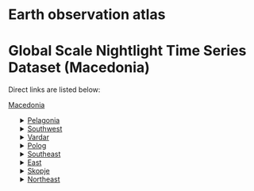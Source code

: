 # Earth observation atlas
 # Global Scale Nightlight Time Series Dataset (Macedonia)
Direct links are listed below:

<a href="https://eoatlas-nightlight.s3.amazonaws.com/eoatlas-monthly-nightlight-00115.csv">Macedonia</a>
<ul>
<details>
<summary><a href="https://eoatlas-nightlight.s3.amazonaws.com/eoatlas-monthly-nightlight-01965.csv">Pelagonia</a></summary>
<ul>
<ol>
<li><a href="https://eoatlas-nightlight.s3.amazonaws.com/eoatlas-monthly-nightlight-32859.csv">Bitola</a></li><li><a href="https://eoatlas-nightlight.s3.amazonaws.com/eoatlas-monthly-nightlight-32860.csv">Demir Hisar</a></li><li><a href="https://eoatlas-nightlight.s3.amazonaws.com/eoatlas-monthly-nightlight-32861.csv">Dolneni</a></li><li><a href="https://eoatlas-nightlight.s3.amazonaws.com/eoatlas-monthly-nightlight-32862.csv">Krivogashtani</a></li><li><a href="https://eoatlas-nightlight.s3.amazonaws.com/eoatlas-monthly-nightlight-32863.csv">Krushevo</a></li><li><a href="https://eoatlas-nightlight.s3.amazonaws.com/eoatlas-monthly-nightlight-32864.csv">Mogila</a></li><li><a href="https://eoatlas-nightlight.s3.amazonaws.com/eoatlas-monthly-nightlight-32865.csv">Novatsi</a></li><li><a href="https://eoatlas-nightlight.s3.amazonaws.com/eoatlas-monthly-nightlight-32866.csv">Prilep</a></li><li><a href="https://eoatlas-nightlight.s3.amazonaws.com/eoatlas-monthly-nightlight-32867.csv">Resen</a></li></ul>
</ol>
</details>
<details>
<summary><a href="https://eoatlas-nightlight.s3.amazonaws.com/eoatlas-monthly-nightlight-01966.csv">Southwest</a></summary>
<ul>
<ol>
<li><a href="https://eoatlas-nightlight.s3.amazonaws.com/eoatlas-monthly-nightlight-32836.csv">Vevchani</a></li><li><a href="https://eoatlas-nightlight.s3.amazonaws.com/eoatlas-monthly-nightlight-32837.csv">Vraneshtitsa</a></li><li><a href="https://eoatlas-nightlight.s3.amazonaws.com/eoatlas-monthly-nightlight-32838.csv">Debar</a></li><li><a href="https://eoatlas-nightlight.s3.amazonaws.com/eoatlas-monthly-nightlight-32839.csv">Debartsa</a></li><li><a href="https://eoatlas-nightlight.s3.amazonaws.com/eoatlas-monthly-nightlight-32840.csv">Drugovo</a></li><li><a href="https://eoatlas-nightlight.s3.amazonaws.com/eoatlas-monthly-nightlight-32841.csv">Zajas</a></li><li><a href="https://eoatlas-nightlight.s3.amazonaws.com/eoatlas-monthly-nightlight-32842.csv">Kichevo</a></li><li><a href="https://eoatlas-nightlight.s3.amazonaws.com/eoatlas-monthly-nightlight-32843.csv">Makedonski Brod</a></li><li><a href="https://eoatlas-nightlight.s3.amazonaws.com/eoatlas-monthly-nightlight-32844.csv">Oslomej</a></li><li><a href="https://eoatlas-nightlight.s3.amazonaws.com/eoatlas-monthly-nightlight-32845.csv">Ohrid</a></li><li><a href="https://eoatlas-nightlight.s3.amazonaws.com/eoatlas-monthly-nightlight-32846.csv">Plasnitsa</a></li><li><a href="https://eoatlas-nightlight.s3.amazonaws.com/eoatlas-monthly-nightlight-32847.csv">Struga</a></li><li><a href="https://eoatlas-nightlight.s3.amazonaws.com/eoatlas-monthly-nightlight-32848.csv">Centar Zhupa</a></li></ul>
</ol>
</details>
<details>
<summary><a href="https://eoatlas-nightlight.s3.amazonaws.com/eoatlas-monthly-nightlight-01967.csv">Vardar</a></summary>
<ul>
<ol>
<li><a href="https://eoatlas-nightlight.s3.amazonaws.com/eoatlas-monthly-nightlight-32816.csv">Veles</a></li><li><a href="https://eoatlas-nightlight.s3.amazonaws.com/eoatlas-monthly-nightlight-32817.csv">Gradsko</a></li><li><a href="https://eoatlas-nightlight.s3.amazonaws.com/eoatlas-monthly-nightlight-32818.csv">Demir Kapija</a></li><li><a href="https://eoatlas-nightlight.s3.amazonaws.com/eoatlas-monthly-nightlight-32819.csv">Kavadartsi</a></li><li><a href="https://eoatlas-nightlight.s3.amazonaws.com/eoatlas-monthly-nightlight-32820.csv">Lozovo</a></li><li><a href="https://eoatlas-nightlight.s3.amazonaws.com/eoatlas-monthly-nightlight-32821.csv">Negotino</a></li><li><a href="https://eoatlas-nightlight.s3.amazonaws.com/eoatlas-monthly-nightlight-32822.csv">Rosoman</a></li><li><a href="https://eoatlas-nightlight.s3.amazonaws.com/eoatlas-monthly-nightlight-32823.csv">Sveti Nikole</a></li><li><a href="https://eoatlas-nightlight.s3.amazonaws.com/eoatlas-monthly-nightlight-32824.csv">Chashka</a></li></ul>
</ol>
</details>
<details>
<summary><a href="https://eoatlas-nightlight.s3.amazonaws.com/eoatlas-monthly-nightlight-01968.csv">Polog</a></summary>
<ul>
<ol>
<li><a href="https://eoatlas-nightlight.s3.amazonaws.com/eoatlas-monthly-nightlight-32868.csv">Bogovinje</a></li><li><a href="https://eoatlas-nightlight.s3.amazonaws.com/eoatlas-monthly-nightlight-32869.csv">Brvenitsa</a></li><li><a href="https://eoatlas-nightlight.s3.amazonaws.com/eoatlas-monthly-nightlight-32870.csv">Vrapchishte</a></li><li><a href="https://eoatlas-nightlight.s3.amazonaws.com/eoatlas-monthly-nightlight-32871.csv">Gostivar</a></li><li><a href="https://eoatlas-nightlight.s3.amazonaws.com/eoatlas-monthly-nightlight-32872.csv">Zhelino</a></li><li><a href="https://eoatlas-nightlight.s3.amazonaws.com/eoatlas-monthly-nightlight-32873.csv">Jegunovtse</a></li><li><a href="https://eoatlas-nightlight.s3.amazonaws.com/eoatlas-monthly-nightlight-32874.csv">Mavrovo and Rostusha</a></li><li><a href="https://eoatlas-nightlight.s3.amazonaws.com/eoatlas-monthly-nightlight-32875.csv">Teartse</a></li><li><a href="https://eoatlas-nightlight.s3.amazonaws.com/eoatlas-monthly-nightlight-32876.csv">Tetovo</a></li></ul>
</ol>
</details>
<details>
<summary><a href="https://eoatlas-nightlight.s3.amazonaws.com/eoatlas-monthly-nightlight-01969.csv">Southeast</a></summary>
<ul>
<ol>
<li><a href="https://eoatlas-nightlight.s3.amazonaws.com/eoatlas-monthly-nightlight-32849.csv">Bogdantsi</a></li><li><a href="https://eoatlas-nightlight.s3.amazonaws.com/eoatlas-monthly-nightlight-32850.csv">Bosilovo</a></li><li><a href="https://eoatlas-nightlight.s3.amazonaws.com/eoatlas-monthly-nightlight-32851.csv">Valandovo</a></li><li><a href="https://eoatlas-nightlight.s3.amazonaws.com/eoatlas-monthly-nightlight-32852.csv">Vasilevo</a></li><li><a href="https://eoatlas-nightlight.s3.amazonaws.com/eoatlas-monthly-nightlight-32853.csv">Gevgelija</a></li><li><a href="https://eoatlas-nightlight.s3.amazonaws.com/eoatlas-monthly-nightlight-32854.csv">Dojran</a></li><li><a href="https://eoatlas-nightlight.s3.amazonaws.com/eoatlas-monthly-nightlight-32855.csv">Konche</a></li><li><a href="https://eoatlas-nightlight.s3.amazonaws.com/eoatlas-monthly-nightlight-32856.csv">Novo Selo</a></li><li><a href="https://eoatlas-nightlight.s3.amazonaws.com/eoatlas-monthly-nightlight-32857.csv">Radovish</a></li><li><a href="https://eoatlas-nightlight.s3.amazonaws.com/eoatlas-monthly-nightlight-32858.csv">Strumitsa</a></li></ul>
</ol>
</details>
<details>
<summary><a href="https://eoatlas-nightlight.s3.amazonaws.com/eoatlas-monthly-nightlight-01970.csv">East</a></summary>
<ul>
<ol>
<li><a href="https://eoatlas-nightlight.s3.amazonaws.com/eoatlas-monthly-nightlight-32825.csv">Berovo</a></li><li><a href="https://eoatlas-nightlight.s3.amazonaws.com/eoatlas-monthly-nightlight-32826.csv">Vinitsa</a></li><li><a href="https://eoatlas-nightlight.s3.amazonaws.com/eoatlas-monthly-nightlight-32827.csv">Delchevo</a></li><li><a href="https://eoatlas-nightlight.s3.amazonaws.com/eoatlas-monthly-nightlight-32828.csv">Zrnovtsi</a></li><li><a href="https://eoatlas-nightlight.s3.amazonaws.com/eoatlas-monthly-nightlight-32829.csv">Karbintsi</a></li><li><a href="https://eoatlas-nightlight.s3.amazonaws.com/eoatlas-monthly-nightlight-32830.csv">Kochani</a></li><li><a href="https://eoatlas-nightlight.s3.amazonaws.com/eoatlas-monthly-nightlight-32831.csv">Makedonska Kamenitsa</a></li><li><a href="https://eoatlas-nightlight.s3.amazonaws.com/eoatlas-monthly-nightlight-32832.csv">Pehchevo</a></li><li><a href="https://eoatlas-nightlight.s3.amazonaws.com/eoatlas-monthly-nightlight-32833.csv">Probishtip</a></li><li><a href="https://eoatlas-nightlight.s3.amazonaws.com/eoatlas-monthly-nightlight-32834.csv">Cheshinovo - Obleshevo</a></li><li><a href="https://eoatlas-nightlight.s3.amazonaws.com/eoatlas-monthly-nightlight-32835.csv">Shtip</a></li></ul>
</ol>
</details>
<details>
<summary><a href="https://eoatlas-nightlight.s3.amazonaws.com/eoatlas-monthly-nightlight-01971.csv">Skopje</a></summary>
<ul>
<ol>
<li><a href="https://eoatlas-nightlight.s3.amazonaws.com/eoatlas-monthly-nightlight-32883.csv">Aerodrom</a></li><li><a href="https://eoatlas-nightlight.s3.amazonaws.com/eoatlas-monthly-nightlight-32884.csv">Arachinovo</a></li><li><a href="https://eoatlas-nightlight.s3.amazonaws.com/eoatlas-monthly-nightlight-32885.csv">Butel</a></li><li><a href="https://eoatlas-nightlight.s3.amazonaws.com/eoatlas-monthly-nightlight-32886.csv">Gazi Baba</a></li><li><a href="https://eoatlas-nightlight.s3.amazonaws.com/eoatlas-monthly-nightlight-32887.csv">Gjorche Petrov</a></li><li><a href="https://eoatlas-nightlight.s3.amazonaws.com/eoatlas-monthly-nightlight-32888.csv">Zelenikovo</a></li><li><a href="https://eoatlas-nightlight.s3.amazonaws.com/eoatlas-monthly-nightlight-32889.csv">Ilinden</a></li><li><a href="https://eoatlas-nightlight.s3.amazonaws.com/eoatlas-monthly-nightlight-32890.csv">Karposh</a></li><li><a href="https://eoatlas-nightlight.s3.amazonaws.com/eoatlas-monthly-nightlight-32891.csv">Kisela Voda</a></li><li><a href="https://eoatlas-nightlight.s3.amazonaws.com/eoatlas-monthly-nightlight-32892.csv">Petrovets</a></li><li><a href="https://eoatlas-nightlight.s3.amazonaws.com/eoatlas-monthly-nightlight-32893.csv">Saraj</a></li><li><a href="https://eoatlas-nightlight.s3.amazonaws.com/eoatlas-monthly-nightlight-32894.csv">Sopishte</a></li><li><a href="https://eoatlas-nightlight.s3.amazonaws.com/eoatlas-monthly-nightlight-32895.csv">Studenichani</a></li><li><a href="https://eoatlas-nightlight.s3.amazonaws.com/eoatlas-monthly-nightlight-32896.csv">Centar</a></li><li><a href="https://eoatlas-nightlight.s3.amazonaws.com/eoatlas-monthly-nightlight-32897.csv">Chair</a></li><li><a href="https://eoatlas-nightlight.s3.amazonaws.com/eoatlas-monthly-nightlight-32898.csv">Chucher - Sandevo</a></li><li><a href="https://eoatlas-nightlight.s3.amazonaws.com/eoatlas-monthly-nightlight-32899.csv">Shuto Orizari</a></li></ul>
</ol>
</details>
<details>
<summary><a href="https://eoatlas-nightlight.s3.amazonaws.com/eoatlas-monthly-nightlight-01972.csv">Northeast</a></summary>
<ul>
<ol>
<li><a href="https://eoatlas-nightlight.s3.amazonaws.com/eoatlas-monthly-nightlight-32877.csv">Kratovo</a></li><li><a href="https://eoatlas-nightlight.s3.amazonaws.com/eoatlas-monthly-nightlight-32878.csv">Kriva Palanka</a></li><li><a href="https://eoatlas-nightlight.s3.amazonaws.com/eoatlas-monthly-nightlight-32879.csv">Kumanovo</a></li><li><a href="https://eoatlas-nightlight.s3.amazonaws.com/eoatlas-monthly-nightlight-32880.csv">Lipkovo</a></li><li><a href="https://eoatlas-nightlight.s3.amazonaws.com/eoatlas-monthly-nightlight-32881.csv">Rankovtse</a></li><li><a href="https://eoatlas-nightlight.s3.amazonaws.com/eoatlas-monthly-nightlight-32882.csv">Staro Nagorichane</a></li></ul>
</ol>
</details>
